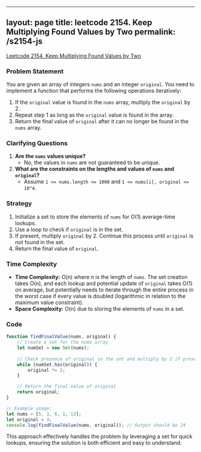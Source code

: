 
---
layout: page
title: leetcode 2154. Keep Multiplying Found Values by Two
permalink: /s2154-js
---
[Leetcode 2154. Keep Multiplying Found Values by Two](https://algoadvance.github.io/algoadvance/l2154)
### Problem Statement
You are given an array of integers `nums` and an integer `original`. You need to implement a function that performs the following operations iteratively:
1. If the `original` value is found in the `nums` array, multiply the `original` by 2.
2. Repeat step 1 as long as the `original` value is found in the array.
3. Return the final value of `original` after it can no longer be found in the `nums` array.

### Clarifying Questions
1. **Are the `nums` values unique?**
   - No, the values in `nums` are not guaranteed to be unique.
2. **What are the constraints on the lengths and values of `nums` and `original`?**
   - Assume `1 <= nums.length <= 1000` and `1 <= nums[i], original <= 10^4`.

### Strategy
1. Initialize a set to store the elements of `nums` for O(1) average-time lookups.
2. Use a loop to check if `original` is in the set.
3. If present, multiply `original` by 2. Continue this process until `original` is not found in the set.
4. Return the final value of `original`.

### Time Complexity
- **Time Complexity:** O(n) where n is the length of `nums`. The set creation takes O(n), and each lookup and potential update of `original` takes O(1) on average, but potentially needs to iterate through the entire process in the worst case if every value is doubled (logarithmic in relation to the maximum value constraint).
- **Space Complexity:** O(n) due to storing the elements of `nums` in a set.

### Code

```javascript
function findFinalValue(nums, original) {
    // Create a set for the nums array
    let numSet = new Set(nums);
    
    // Check presence of original in the set and multiply by 2 if present
    while (numSet.has(original)) {
        original *= 2;
    }

    // Return the final value of original
    return original;
}

// Example usage:
let nums = [5, 3, 6, 1, 12];
let original = 3;
console.log(findFinalValue(nums, original)); // Output should be 24
```

This approach effectively handles the problem by leveraging a set for quick lookups, ensuring the solution is both efficient and easy to understand.